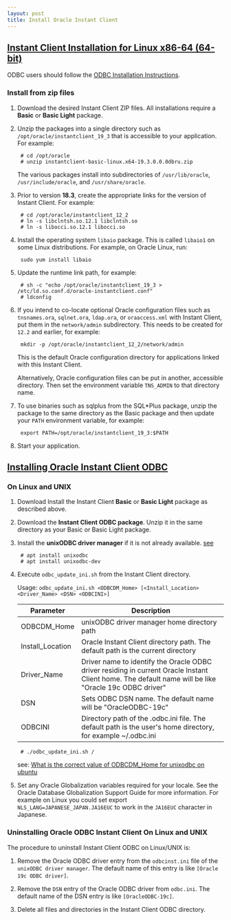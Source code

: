 ```yaml
---
layout: post
title: Install Oracle Instant Client
---
```


## [Instant Client Installation for Linux x86-64 (64-bit)](https://www.oracle.com/database/technologies/instant-client/linux-x86-64-downloads.html)

ODBC users should follow the [ODBC Installation Instructions](https://www.oracle.com/database/technologies/releasenote-odbc-ic.html).

### Install from zip files

1. Download the desired Instant Client ZIP files. All installations require a **Basic** or **Basic Light** package.

2. Unzip the packages into a single directory such as `/opt/oracle/instantclient_19_3` that is accessible to your application. For example:

        # cd /opt/oracle      
        # unzip instantclient-basic-linux.x64-19.3.0.0.0dbru.zip

    The various packages install into subdirectories of `/usr/lib/oracle`, `/usr/include/oracle`, and `/usr/share/oracle`.

3. Prior to version **18.3**, create the appropriate links for the version of Instant Client. For example:

        # cd /opt/oracle/instantclient_12_2
        # ln -s libclntsh.so.12.1 libclntsh.so
        # ln -s libocci.so.12.1 libocci.so

4. Install the operating system `libaio` package. This is called `libaio1` on some Linux distributions.
For example, on Oracle Linux, run:

        sudo yum install libaio

5. Update the runtime link path, for example:

        # sh -c "echo /opt/oracle/instantclient_19_3 > /etc/ld.so.conf.d/oracle-instantclient.conf"
        # ldconfig

6. If you intend to co-locate optional Oracle configuration files such as `tnsnames.ora`, `sqlnet.ora`, `ldap.ora`, or `oraaccess.xml` with Instant Client, put them in the `network/admin` subdirectory. This needs to be created for `12.2` and earlier, for example:

        mkdir -p /opt/oracle/instantclient_12_2/network/admin

    This is the default Oracle configuration directory for applications linked with this Instant Client.

    Alternatively, Oracle configuration files can be put in another, accessible directory. Then set the environment variable `TNS_ADMIN` to that directory name.

7. To use binaries such as sqlplus from the SQL*Plus package, unzip the package to the same directory as the Basic package and then update your `PATH` environment variable, for example:

        export PATH=/opt/oracle/instantclient_19_3:$PATH

8. Start your application.

## [Installing Oracle Instant Client ODBC](https://www.oracle.com/database/technologies/releasenote-odbc-ic.html)

### On Linux and UNIX

1. Download Install the Instant Client **Basic** or **Basic Light** package as described above.

2. Download the **Instant Client ODBC package**. Unzip it in the same directory as your Basic or Basic Light package.

3. Install the **unixODBC driver manager** if it is not already available. [see](https://www.ibm.com/support/knowledgecenter/SSEPGG_10.5.0/com.ibm.db2.luw.apdv.cli.doc/doc/t0061216.html)

        # apt install unixodbc
        # apt install unixodbc-dev

4. Execute `odbc_update_ini.sh` from the Instant Client directory.

    Usage: `odbc_update_ini.sh <ODBCDM_Home> [<Install_Location> <Driver_Name> <DSN> <ODBCINI>]`

    | Parameter   | Description |
    |-------------|-------------|
    | ODBCDM_Home | unixODBC driver manager home directory path |
    | Install_Location | Oracle Instant Client directory path. The default path is the current directory |
    | Driver_Name | Driver name to identify the Oracle ODBC driver residing in current Oracle Instant Client home. The default name will be like "Oracle 19c ODBC driver" |
    | DSN | Sets ODBC DSN name. The default name will be "OracleODBC-19c" |
    | ODBCINI | Directory path of the .odbc.ini file. The default path is the user's home directory, for example ~/.odbc.ini |

        # ./odbc_update_ini.sh /

    see: [What is the correct value of ODBCDM_Home for unixodbc on ubuntu](https://stackoverflow.com/questions/45425671/what-is-the-correct-value-of-odbcdm-home-for-unixodbc-on-ubuntu)

5. Set any Oracle Globalization variables required for your locale. See the Oracle Database Globalization Support Guide for more information. For example on Linux you could set export `NLS_LANG=JAPANESE_JAPAN.JA16EUC` to work in the `JA16EUC` character in Japanese.

### Uninstalling Oracle ODBC Instant Client On Linux and UNIX

The procedure to uninstall Instant Client ODBC on Linux/UNIX is:

1. Remove the Oracle ODBC driver entry from the `odbcinst.ini` file of the `unixODBC driver manager`. The default name of this entry is like `[Oracle 19c ODBC driver]`.

2. Remove the `DSN` entry of the Oracle ODBC driver from `odbc.ini`. The default name of the DSN entry is like `[OracleODBC-19c]`.

3. Delete all files and directories in the Instant Client ODBC directory.
